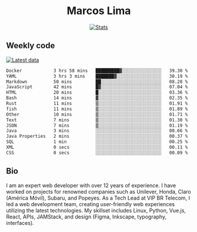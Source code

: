 <div align="center">
  <h1>Marcos Lima</h1>
  
  <a href="https://skvggor.dev">
    <img src="https://github.com/skvggor/skvggor/assets/958723/3c85f137-8d74-4cc8-a2b1-877784f3e44d" alt="Stats" />
  </a>
</div>

## Weekly code

[![Latest data](https://github.com/skvggor/skvggor/actions/workflows/main.yml/badge.svg)](https://github.com/skvggor/skvggor/actions/workflows/main.yml)

<!--START_SECTION:waka-->

```txt
Docker            3 hrs 58 mins   █████████▓░░░░░░░░░░░░░░░   39.30 %
YAML              3 hrs 3 mins    ███████▓░░░░░░░░░░░░░░░░░   30.19 %
Markdown          50 mins         ██░░░░░░░░░░░░░░░░░░░░░░░   08.28 %
JavaScript        42 mins         █▓░░░░░░░░░░░░░░░░░░░░░░░   07.04 %
HTML              20 mins         █░░░░░░░░░░░░░░░░░░░░░░░░   03.36 %
Bash              14 mins         ▓░░░░░░░░░░░░░░░░░░░░░░░░   02.35 %
Rust              11 mins         ▒░░░░░░░░░░░░░░░░░░░░░░░░   01.91 %
fish              11 mins         ▒░░░░░░░░░░░░░░░░░░░░░░░░   01.89 %
Other             10 mins         ▒░░░░░░░░░░░░░░░░░░░░░░░░   01.71 %
Text              7 mins          ▒░░░░░░░░░░░░░░░░░░░░░░░░   01.30 %
JSON              7 mins          ▒░░░░░░░░░░░░░░░░░░░░░░░░   01.19 %
Java              3 mins          ░░░░░░░░░░░░░░░░░░░░░░░░░   00.66 %
Java Properties   2 mins          ░░░░░░░░░░░░░░░░░░░░░░░░░   00.37 %
SQL               1 min           ░░░░░░░░░░░░░░░░░░░░░░░░░   00.25 %
XML               0 secs          ░░░░░░░░░░░░░░░░░░░░░░░░░   00.11 %
CSS               0 secs          ░░░░░░░░░░░░░░░░░░░░░░░░░   00.09 %
```

<!--END_SECTION:waka-->

## Bio

<p>I am an expert web developer with over 12 years of experience. I have worked on projects for renowned companies such as Unilever, Honda, Claro (América Móvil), Subaru, and Popeyes. As a Tech Lead at VIP BR Telecom, I led a web development team, creating user-friendly web experiences utilizing the latest technologies. My skillset includes Linux, Python, Vue.js, React, APIs, JAMStack, and design (Figma, Inkscape, typography, interfaces).</p>

<!-- </details> -->

<!-- <div align="center">
  <h2>🤖 Recent Code Activity</h2>
  <img width="500" src="https://github-readme-stats.vercel.app/api/wakatime?username=skvggor&hide_title=true&layout=compact&theme=transparent" alt="Wakatime Stats" />
</div>

<br>

<div align="center">
  <h2>📈 GitHub Stats</h2>
  <img width="500" src="https://github-readme-stats.vercel.app/api?username=skvggor&show_icons=true&theme=transparent&hide_title=true&count_private=true" alt="GitHub Stats" />
</div>
 -->

